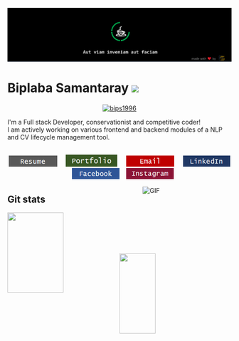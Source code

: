 ![Design and Development](https://github.com/bips1996/bips1996/blob/master/wallpaper.png)

<h1>Biplaba Samantaray <a href="https://github.com/antonkomarev/github-profile-views-counter">
    <img src="https://komarev.com/ghpvc/?username=bips1996">
</a> </h1>
<p align="center"> <a href="https://github.com/ryo-ma/github-profile-trophy"><img align="center" src="https://github-profile-trophy.vercel.app/?username=bips1996&theme=flat&row=1&margin-w=15" alt="bips1996" /></a> </p>
I'm a Full stack Developer, conservationist and competitive coder!<br>
I am actively working on various frontend and backend modules of a NLP and CV lifecycle management tool.
<br><br>


<p align="center">
<a href="https://github.com/bips1996/Resume/blob/main/Biplaba Samantaray.pdf"><img height=25em src="https://github.com/bips1996/bips1996/blob/master/icons/resume.png" /></a> &nbsp &nbsp
<a href="https://biplabas.com"><img height=27em src="https://github.com/bips1996/bips1996/blob/master/icons/portfolio.png" /></a> &nbsp &nbsp
<a href=mailto: samantaraybiplaba@gmail.com"><img height=25em src="https://github.com/bips1996/bips1996/blob/master/icons/email.png" /></a> &nbsp &nbsp
<a href="https://www.linkedin.com/in/bips96/"><img height=25em src="https://github.com/bips1996/bips1996/blob/master/icons/linkedin.png" /></a> &nbsp &nbsp
<a href="https://www.facebook.com/biplab.sam"><img height=25em src="https://github.com/bips1996/bips1996/blob/master/icons/facebook.png" /></a>&nbsp &nbsp
<a href="https://www.instagram.com/i_am__biplab"><img height=25em src="https://github.com/bips1996/bips1996/blob/master/icons/instagram.png" /></a></p>
                                                                                                                                            

<img align="right" alt="GIF" src="https://github.com/bips1996/bips1996/blob/master/code.gif?raw=true" width="200" height="150" />

    

## Git stats
<p>
<img align="left" height=180em width="50%" src ='https://github-readme-stats.vercel.app/api?username=Bips1996&show_icons=true&count_private=true&theme=darcula&hide_border=true&hide=issues,contribs&bg_color=00000000'>

<img align="left" height=180em width="40%" src ='https://github-readme-stats.vercel.app/api/top-langs/?username=Bips1996&layout=compact&hide_border=true&theme=darcula&bg_color=00000000&langs_count=6&hide=jupyter%20notebook,tex,css,php'>
</p>


<!-- <p>
<img align="left" height=180em width = "50%" src="https://github-readme-stats.vercel.app/api?username=bips1996&show_icons=true&include_all_commits=true&theme=vue" alt="Biplaba's github stats" />
<img align="left" height=180em width = "40%"  src="https://github-readme-stats.vercel.app/api/top-langs/?username=bips1996&layout=compact&hide=css,html,Jupyter Notebook,hack,PHP,c&show_icons=true&theme=vue"/>
</p> -->
<br><br><br><br><br><br><br><br><br><br>
